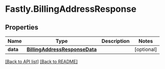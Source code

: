 # Fastly.BillingAddressResponse

## Properties

Name | Type | Description | Notes
------------ | ------------- | ------------- | -------------
**data** | [**BillingAddressResponseData**](BillingAddressResponseData.md) |  | [optional] 


[[Back to API list]](../../README.md#endpoints) [[Back to README]](../../README.md)
